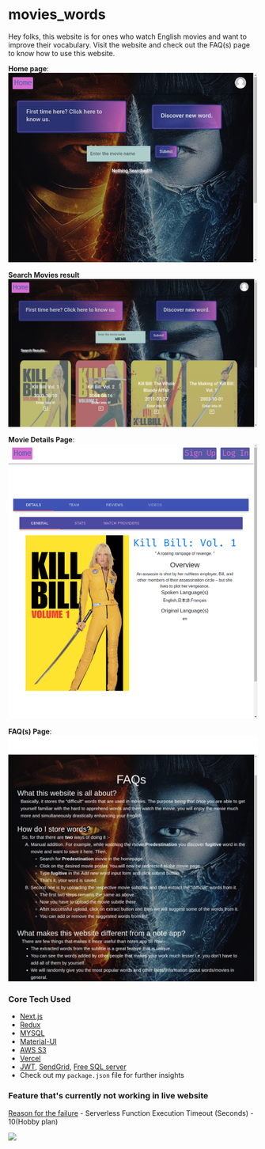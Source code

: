 # movies_words

Hey folks, this website is for ones who watch English movies and want to improve their vocabulary. Visit the website and check out the FAQ(s) page to know how to use this website.

**Home page**:
![Home page](home-movies-words-ts.vercel.app.png 'Home page')

**Search Movies result**
![search movies result](search-result-movies-words-ts.vercel.app.png 'Search Movies result')

**Movie Details Page**:
![Movie details](movie-details-movies-words-ts.vercel.app_movies.png 'movie details page')

**FAQ(s) Page**:
![FAQ(s) page](<FAQ(s)-movies-words-ts.vercel.app.png> 'FAQ(s) page')

### Core Tech Used

-   [Next.js](https://nextjs.org/)
-   [Redux](https://redux.js.org/)
-   [MYSQL](https://www.mysql.com/)
-   [Material-UI](https://material-ui.com/)
-   [AWS S3](https://aws.amazon.com/s3/)
-   [Vercel](https://vercel.com/)
-   [JWT](https://jwt.io/), [SendGrid](https://sendgrid.com/), [Free SQL server](https://remotemysql.com/tutor1.html)
-   Check out my `package.json` file for further insights

### Feature that's currently not working in live website

[Reason for the failure](https://vercel.com/docs/platform/limits#general-limits) - Serverless Function Execution Timeout (Seconds) - 10(Hobby plan)

![](extract_subtitle.gif)
